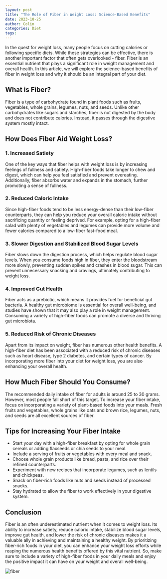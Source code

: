 ```yaml
---
layout: post
title: "The Role of Fiber in Weight Loss: Science-Based Benefits"
date: 2023-10-25
author: Colin
categories: Diet
tags: 
---
```


In the quest for weight loss, many people focus on cutting calories or following specific diets. While these strategies can be effective, there is another important factor that often gets overlooked - fiber. Fiber is an essential nutrient that plays a significant role in weight management and overall health. In this article, we will explore the science-based benefits of fiber in weight loss and why it should be an integral part of your diet.

## What is Fiber?

Fiber is a type of carbohydrate found in plant foods such as fruits, vegetables, whole grains, legumes, nuts, and seeds. Unlike other carbohydrates like sugars and starches, fiber is not digested by the body and does not contribute calories. Instead, it passes through the digestive system mostly intact.

## How Does Fiber Aid Weight Loss?

### 1. Increased Satiety

One of the key ways that fiber helps with weight loss is by increasing feelings of fullness and satiety. High-fiber foods take longer to chew and digest, which can help you feel satisfied and prevent overeating. Additionally, fiber absorbs water and expands in the stomach, further promoting a sense of fullness.

### 2. Reduced Caloric Intake

Since high-fiber foods tend to be less energy-dense than their low-fiber counterparts, they can help you reduce your overall caloric intake without sacrificing quantity or feeling deprived. For example, opting for a high-fiber salad with plenty of vegetables and legumes can provide more volume and fewer calories compared to a low-fiber fast-food meal.

### 3. Slower Digestion and Stabilized Blood Sugar Levels

Fiber slows down the digestion process, which helps regulate blood sugar levels. When you consume foods high in fiber, they enter the bloodstream more slowly, preventing sudden spikes and crashes in blood sugar. This can prevent unnecessary snacking and cravings, ultimately contributing to weight loss.

### 4. Improved Gut Health

Fiber acts as a prebiotic, which means it provides fuel for beneficial gut bacteria. A healthy gut microbiome is essential for overall well-being, and studies have shown that it may also play a role in weight management. Consuming a variety of high-fiber foods can promote a diverse and thriving gut microbiota.

### 5. Reduced Risk of Chronic Diseases

Apart from its impact on weight, fiber has numerous other health benefits. A high-fiber diet has been associated with a reduced risk of chronic diseases such as heart disease, type 2 diabetes, and certain types of cancer. By incorporating more fiber into your diet for weight loss, you are also enhancing your overall health.

## How Much Fiber Should You Consume?

The recommended daily intake of fiber for adults is around 25 to 30 grams. However, most people fall short of this target. To increase your fiber intake, focus on incorporating a variety of plant-based foods into your meals. Fresh fruits and vegetables, whole grains like oats and brown rice, legumes, nuts, and seeds are all excellent sources of fiber.

## Tips for Increasing Your Fiber Intake

- Start your day with a high-fiber breakfast by opting for whole grain cereals or adding flaxseeds or chia seeds to your meal.
- Include a serving of fruits or vegetables with every meal and snack.
- Choose whole grain products like bread, pasta, and rice over their refined counterparts.
- Experiment with new recipes that incorporate legumes, such as lentils and chickpeas.
- Snack on fiber-rich foods like nuts and seeds instead of processed snacks.
- Stay hydrated to allow the fiber to work effectively in your digestive system.

## Conclusion

Fiber is an often underestimated nutrient when it comes to weight loss. Its ability to increase satiety, reduce caloric intake, stabilize blood sugar levels, improve gut health, and lower the risk of chronic diseases makes it a valuable ally in achieving and maintaining a healthy weight. By prioritizing fiber-rich foods in your diet, you can enhance your weight loss efforts while reaping the numerous health benefits offered by this vital nutrient. So, make sure to include a variety of high-fiber foods in your daily meals and enjoy the positive impact it can have on your weight and overall well-being.

![fiber](https://source.unsplash.com/1600x900/?fiber)